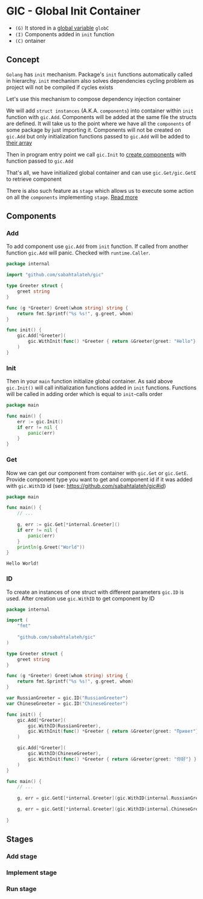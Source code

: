 # GIC - Global Init Container

- `(G)` It stored in a [global variable](https://github.com/sabahtalateh/gic/blob/main/container.go#L60) `globC`
- `(I)` Components added in `init` function
- `(C)` ontainer

## Concept

`Golang` has `init` mechanism. Package's `init` functions automatically called in hierarchy. `init` mechanism also solves dependencies cycling problem as project will not be compiled if cycles exists

Let's use this mechanism to compose dependency injection container

We will add `struct instances` (A.K.A. `components`) into container within `init` function with `gic.Add`. Components will be added at the same file the structs are defined. It will take us to the point where we have all the `components` of some package by just importing it. Components will not be created on `gic.Add` but only initialization functions passed to `gic.Add` will be added to [their array](https://github.com/sabahtalateh/gic/blob/main/add.go#L130)

Then in program entry point we call `gic.Init` to [create components](https://github.com/sabahtalateh/gic/blob/main/init.go#L12) with function passed to `gic.Add` 

That's all, we have initialized global container and can use `gic.Get/gic.GetE` to retrieve component

There is also such feature as `stage` which allows us to execute some action on all the `components` implementing `stage`. [Read more](https://github.com/sabahtalateh/gic#stages)

## Components

### Add

To add component use `gic.Add` from `init` function. If called from another function `gic.Add` will panic. Checked with `runtime.Caller`.

```go
package internal

import "github.com/sabahtalateh/gic"

type Greeter struct {
	greet string
}

func (g *Greeter) Greet(whom string) string {
	return fmt.Sprintf("%s %s!", g.greet, whom)
}

func init() {
	gic.Add[*Greeter](
		gic.WithInit(func() *Greeter { return &Greeter{greet: "Hello"} }),
	)
}
```

### Init

Then in your `main` function initialize global container. As said above `gic.Init()` will call initialization functions added in `init` functions. Functions will be called in adding order which is equal to `init`-calls order

```go
package main

func main() {
	err := gic.Init()
	if err != nil {
	    panic(err)
	}
}
```

### Get

Now we can get our component from container with `gic.Get` or `gic.GetE`. Provide component type you want to get and component id if it was added with `gic.WithID` id (see: https://github.com/sabahtalateh/gic#id)

```go
package main

func main() {
	// ...
	
	g, err := gic.Get[*internal.Greeter]()
	if err != nil {
		panic(err)
	}
	println(g.Greet("World"))
}
```
```shell
Hello World!
```

### ID

To create an instances of one struct with different parameters `gic.ID` is used. After creation use `gic.WithID` to get component by ID

```go
package internal

import (
	"fmt"
	
	"github.com/sabahtalateh/gic"
)

type Greeter struct {
	greet string
}

func (g *Greeter) Greet(whom string) string {
	return fmt.Sprintf("%s %s!", g.greet, whom)
}

var RussianGreeter = gic.ID("RussianGreeter")
var ChineseGreeter = gic.ID("ChineseGreeter")

func init() {
	gic.Add[*Greeter](
		gic.WithID(RussianGreeter),
		gic.WithInit(func() *Greeter { return &Greeter{greet: "Привет"} }),
	)

	gic.Add[*Greeter](
		gic.WithID(ChineseGreeter),
		gic.WithInit(func() *Greeter { return &Greeter{greet: "你好"} }),
	)
}
```

```go
func main() {
	// ...
	
	g, err = gic.GetE[*internal.Greeter](gic.WithID(internal.RussianGreeter))

	g, err = gic.GetE[*internal.Greeter](gic.WithID(internal.ChineseGreeter))
	
}
```


## Stages

### Add stage

### Implement stage

### Run stage


